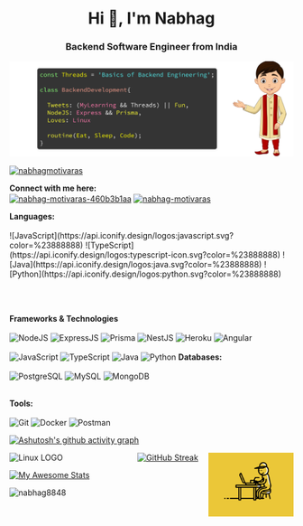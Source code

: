 
<h1 align="center">Hi 👋, I'm Nabhag</h1>
<h3 align="center">Backend Software Engineer from India</h3>

<img src="Twitter header - 2.png"/>
<p align="left"> <a href="https://twitter.com/nabhagmotivaras" target="blank"><img src="https://img.shields.io/twitter/follow/nabhagmotivaras?logo=twitter&style=for-the-badge" alt="nabhagmotivaras" /></a> </p>

<b>Connect with me here: </b>
<br>
<a href="https://linkedin.com/in/nabhag-motivaras-460b3b1aa" target="blank"><img align="center" src="https://raw.githubusercontent.com/rahuldkjain/github-profile-readme-generator/master/src/images/icons/Social/linked-in-alt.svg" alt="nabhag-motivaras-460b3b1aa" height="30" width="40" /></a>
<a href="https://stackoverflow.com/users/nabhag-motivaras" target="blank"><img align="center" src="https://raw.githubusercontent.com/rahuldkjain/github-profile-readme-generator/master/src/images/icons/Social/stack-overflow.svg" alt="nabhag-motivaras" height="30" width="40" /></a>
</p>
<b>Languages: </b>
<br><br>
![JavaScript](https://api.iconify.design/logos:javascript.svg?color=%23888888)
![TypeScript](https://api.iconify.design/logos:typescript-icon.svg?color=%23888888)
![Java](https://api.iconify.design/logos:java.svg?color=%23888888)
![Python](https://api.iconify.design/logos:python.svg?color=%23888888)

<br><br>

<b>Frameworks & Technologies</b>
<br><br>
![NodeJS](https://api.iconify.design/logos:nodejs.svg?color=%23888888)
![ExpressJS](https://api.iconify.design/logos:express.svg?color=%2326a269)
![Prisma](https://api.iconify.design/logos:prisma.svg?color=%2326a269)
![NestJS](https://api.iconify.design/logos:nestjs.svg?color=%2326a269)
![Heroku](https://api.iconify.design/logos:heroku-icon.svg?color=%2326a269)
![Angular](https://api.iconify.design/logos:angular-icon.svg?color=%2326a2690)
<br><br>
![JavaScript](https://api.iconify.design/logos:javascript.svg?color=%23888888)
![TypeScript](https://api.iconify.design/logos:typescript-icon.svg?color=%23888888)
![Java](https://api.iconify.design/logos:java.svg?color=%23888888)
![Python](https://api.iconify.design/logos:python.svg?color=%23888888)
<b>Databases: </b>
<br><br>
![PostgreSQL](https://api.iconify.design/logos:postgresql.svg?color=%2326a269)
![MySQL](https://api.iconify.design/logos:mysql.svg?color=%2326a269)
![MongoDB](https://api.iconify.design/logos:mongodb-icon.svg?color=%2326a269)
<br><br>

<b>Tools: </b>
<br><br>
![Git](https://api.iconify.design/logos:git-icon.svg?color=%2326a269)
![Docker](https://api.iconify.design/logos:docker-icon.svg?color=%2326a269)
![Postman](https://api.iconify.design/logos:postman-icon.svg?color=%2326a269)

[![Ashutosh's github activity graph](https://activity-graph.herokuapp.com/graph?username=Nabhag8848&bg_color=000000&color=6ebc2f&line=781212&point=42a956&area=true&hide_border=false)](https://github.com/ashutosh00710/github-readme-activity-graph)

<img align="right" height = "50%" width= "30%" src="Coder.gif"/>


<img align = "left" src="https://1000logos.net/wp-content/uploads/2017/03/LINUX-LOGO.png" alt="Linux LOGO" width="45%"/>


[![GitHub Streak](https://github-readme-streak-stats.herokuapp.com/?user=Nabhag8848&theme=highcontrast&background=000000&ring=6ebc2f)](https://git.io/streak-stats)

[![My Awesome Stats](https://awesome-github-stats.azurewebsites.net/user-stats/Nabhag8848?cardType=github&theme=dark&Title=DD272700&Background=000000&hide_border=false)](https://git.io/awesome-stats-card)

<p align="left"> <img src="https://komarev.com/ghpvc/?username=nabhag8848&label=Profile%20views&color=0e75b6&style=flat" alt="nabhag8848" /> </p>


